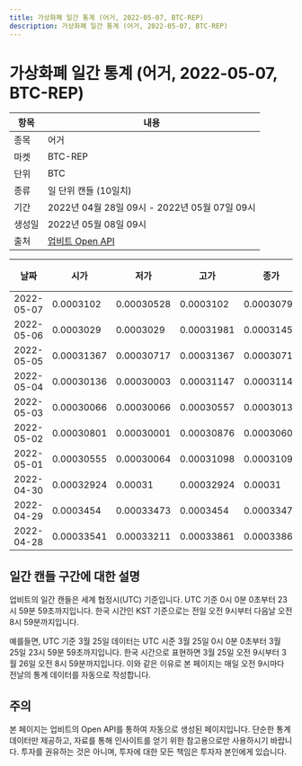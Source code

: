 ```yaml
---
title: 가상화폐 일간 통계 (어거, 2022-05-07, BTC-REP)
description: 가상화폐 일간 통계 (어거, 2022-05-07, BTC-REP)
---
```



가상화폐 일간 통계 (어거, 2022-05-07, BTC-REP)
===

|항목|내용|
|--|--|
|종목|어거|
|마켓|BTC-REP|
|단위|BTC|
|종류|일 단위 캔들 (10일치)|
|기간|2022년 04월 28일 09시 - 2022년 05월 07일 09시|
|생성일|2022년 05월 08일 09시|
|출처|[업비트 Open API](https://docs.upbit.com)|


|날짜|시가|저가|고가|종가|비고|
|--|--|--|--|--|--|
|2022-05-07|0.0003102|0.00030528|0.0003102|0.00030793|    |
|2022-05-06|0.0003029|0.0003029|0.00031981|0.00031459|    |
|2022-05-05|0.00031367|0.00030717|0.00031367|0.00030717|    |
|2022-05-04|0.00030136|0.00030003|0.00031147|0.00031147|    |
|2022-05-03|0.00030066|0.00030066|0.00030557|0.00030136|    |
|2022-05-02|0.00030801|0.00030001|0.00030876|0.00030607|    |
|2022-05-01|0.00030555|0.00030064|0.00031098|0.00031098|    |
|2022-04-30|0.00032924|0.00031|0.00032924|0.00031|    |
|2022-04-29|0.0003454|0.00033473|0.0003454|0.00033473|    |
|2022-04-28|0.00033541|0.00033211|0.00033861|0.00033861|    |


일간 캔들 구간에 대한 설명
---


업비트의 일간 캔들은 세계 협정시(UTC) 기준입니다. 
UTC 기준 0시 0분 0초부터 23시 59분 59초까지입니다. 
한국 시간인 KST 기준으로는 전일 오전 9시부터 다음날 오전 8시 59분까지입니다. 


예를들면, UTC 기준 3월 25일 데이터는 UTC 시준 3월 25일 0시 0분 0초부터 3월 25일 23시 59분 59초까지입니다. 
한국 시간으로 표현하면 3월 25일 오전 9시부터 3월 26일 오전 8시 59분까지입니다. 
이와 같은 이유로 본 페이지는 매일 오전 9시마다 전날의 통계 데이터를 자동으로 작성합니다. 


주의
---


본 페이지는 업비트의 Open API를 통하여 자동으로 생성된 페이지입니다. 
단순한 통계 데이터만 제공하고, 자료를 통해 인사이트를 얻기 위한 참고용으로만 사용하시기 바랍니다. 
투자를 권유하는 것은 아니며, 투자에 대한 모든 책임은 투자자 본인에게 있습니다. 
